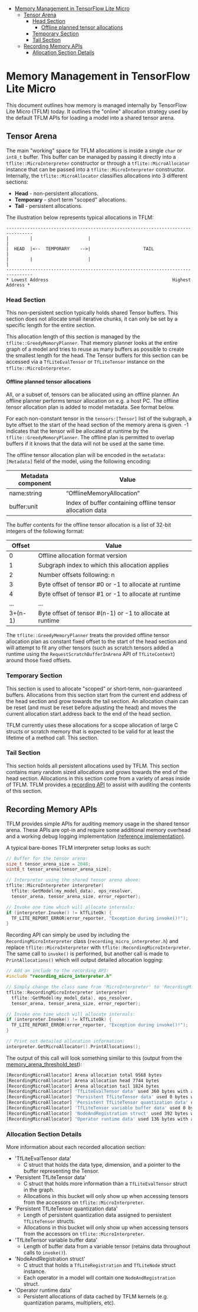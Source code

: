 <!-- mdformat off(b/169948621#comment2) -->

<!--
Semi-automated TOC generation with instructions from
https://github.com/ekalinin/github-markdown-toc#auto-insert-and-update-toc
-->

<!--ts-->
   * [Memory Management in TensorFlow Lite Micro](#memory-management-in-tensorflow-lite-micro)
      * [Tensor Arena](#tensor-arena)
         * [Head Section](#head-section)
            * [Offline planned tensor allocations](#offline-planned-tensor-allocations)
         * [Temporary Section](#temporary-section)
         * [Tail Section](#tail-section)
      * [Recording Memory APIs](#recording-memory-apis)
         * [Allocation Section Details](#allocation-section-details)

<!-- Added by: freddan80, at: Mon 29 Mar 2021 01:47:42 PM CEST -->

<!--te-->

# Memory Management in TensorFlow Lite Micro

This document outlines how memory is managed internally by TensorFlow Lite Micro
(TFLM) today. It outlines the "online" allocation strategy used by the default
TFLM APIs for loading a model into a shared tensor arena.

## Tensor Arena

The main "working" space for TFLM allocations is inside a single `char` or
`int8_t` buffer. This buffer can be managed by passing it directly into a
`tflite::MicroInterpreter` constructor or through a `tflite::MicroAllocator`
instance that can be passed into a `tflite::MicroInterpreter` constructor.
Internally, the `tflite::MicroAllocator` classifies allocations into 3 different
sections:

*   **Head** - non-persistent allocations.
*   **Temporary** - short term "scoped" allocations.
*   **Tail** - persistent allocations.

The illustration below represents typical allocations in TFLM:

```
--------------------------------------------------------------------------------
|        |                     |                                               |
|  HEAD  |<--  TEMPORARY    -->|                    TAIL                       |
|        |                     |                                               |
--------------------------------------------------------------------------------
* Lowest Address                                               Highest Address *
```

### Head Section

This non-persistent section typically holds shared Tensor buffers. This section
does not allocate small iterative chunks, it can only be set by a specific
length for the entire section.

This allocation length of this section is managed by the
`tflite::GreedyMemoryPlanner`. That memory planner looks at the entire graph of
a model and tries to reuse as many buffers as possible to create the smallest
length for the head. The Tensor buffers for this section can be accessed via a
`TfLiteEvalTensor` or `TfLiteTensor` instance on the `tflite::MicroInterpreter`.

#### Offline planned tensor allocations

All, or a subset of, tensors can be allocated using an offline planner. An
offline planner performs tensor allocation on e.g. a host PC. The offline tensor
allocation plan is added to model metadata. See format below.

For each non-constant tensor in the `tensors:[Tensor]` list of the subgraph, a
byte offset to the start of the head section of the memory arena is given. -1
indicates that the tensor will be allocated at runtime by the
`tflite::GreedyMemoryPlanner`. The offline plan is permitted to overlap buffers
if it knows that the data will not be used at the same time.

The offline tensor allocation plan will be encoded in the `metadata:[Metadata]`
field of the model, using the following encoding:

| Metadata component | Value |
|-|-|
| name:string | “OfflineMemoryAllocation” |
| buffer:unit | Index of buffer containing offline tensor allocation data |

The buffer contents for the offline tensor allocation is a list of 32-bit
integers of the following format:

| Offset | Value |
|-|-|
| 0 | Offline allocation format version |
| 1 | Subgraph index to which this allocation applies |
| 2 | Number offsets following: n |
| 3 | Byte offset of tensor #0 or -1 to allocate at runtime |
| 4 | Byte offset of tensor #1 or -1 to allocate at runtime |
| ... | ... |
| 3+(n-1) | Byte offset of tensor #(n-1) or -1 to allocate at runtime |

The `tflite::GreedyMemoryPlanner` treats the provided offline tensor allocation
plan as constant fixed offset to the start of the head section and will attempt
to fit any other tensors (such as scratch tensors added a runtime using the
`RequestScratchBufferInArena` API of `TfLiteContext`) around those fixed
offsets.

### Temporary Section

This section is used to allocate "scoped" or short-term, non-guaranteed buffers.
Allocations from this section start from the current end address of the head
section and grow towards the tail section. An allocation chain can be reset (and
must be reset before adjusting the head) and moves the current allocation start
address back to the end of the head section.

TFLM currently uses these allocations for a scope allocation of large C structs
or scratch memory that is expected to be valid for at least the lifetime of a
method call. This section.

### Tail Section

This section holds all persistent allocations used by TFLM. This section
contains many random sized allocations and grows towards the end of the head
section. Allocations in this section come from a variety of areas inside of
TFLM. TFLM provides a [recording API](#Recording-Memory-APIs) to assist with
auditing the contents of this section.

## Recording Memory APIs

TFLM provides simple APIs for auditing memory usage in the shared tensor arena.
These APIs are opt-in and require some additional memory overhead and a working
debug logging implementation
[(reference implementation)](https://github.com/tensorflow/tensorflow/blob/master/tensorflow/lite/micro/debug_log.cc).

A typical bare-bones TFLM interpreter setup looks as such:

```c++
// Buffer for the tensor arena:
size_t tensor_arena_size = 2048;
uint8_t tensor_arena[tensor_arena_size];

// Interpreter using the shared tensor arena above:
tflite::MicroInterpreter interpreter(
  tflite::GetModel(my_model_data), ops_resolver,
  tensor_arena, tensor_arena_size, error_reporter);

// Invoke one time which will allocate internals:
if (interpreter.Invoke() != kTfLiteOk) {
  TF_LITE_REPORT_ERROR(error_reporter, "Exception during invoke()!");
}
```

Recording API can simply be used by including the `RecordingMicroInterpreter`
class (`recording_micro_interpreter.h`) and replace `tflite::MicroInterpreter`
with `tflite::RecordingMicroInterpreter`. The same call to `invoke()` is
performed, but another call is made to `PrintAllocations()` which will output
detailed allocation logging:

```c++
// Add an include to the recording API:
#include "recording_micro_interpreter.h"

// Simply change the class name from 'MicroInterpreter' to 'RecordingMicroInterpreter':
tflite::RecordingMicroInterpreter interpreter(
  tflite::GetModel(my_model_data), ops_resolver,
  tensor_arena, tensor_arena_size, error_reporter);

// Invoke one time which will allocate internals:
if (interpreter.Invoke() != kTfLiteOk) {
  TF_LITE_REPORT_ERROR(error_reporter, "Exception during invoke()!");
}

// Print out detailed allocation information:
interpreter.GetMicroAllocator().PrintAllocations();
```

The output of this call will look something similar to this (output from the
[memory_arena_threshold_test](https://github.com/tensorflow/tensorflow/blob/master/tensorflow/lite/micro/memory_arena_threshold_test.cc#L205)):

```bash
[RecordingMicroAllocator] Arena allocation total 9568 bytes
[RecordingMicroAllocator] Arena allocation head 7744 bytes
[RecordingMicroAllocator] Arena allocation tail 1824 bytes
[RecordingMicroAllocator] 'TfLiteEvalTensor data' used 360 bytes with alignment overhead (requested 360 bytes for 15 allocations)
[RecordingMicroAllocator] 'Persistent TfLiteTensor data' used 0 bytes with alignment overhead (requested 0 bytes for 0 tensors)
[RecordingMicroAllocator] 'Persistent TfLiteTensor quantization data' used 0 bytes with alignment overhead (requested 0 bytes for 0 allocations)
[RecordingMicroAllocator] 'TfLiteTensor variable buffer data' used 0 bytes with alignment overhead (requested 0 bytes for 0 allocations)
[RecordingMicroAllocator] 'NodeAndRegistration struct' used 392 bytes with alignment overhead (requested 392 bytes for 7 NodeAndRegistration structs)
[RecordingMicroAllocator] 'Operator runtime data' used 136 bytes with alignment overhead (requested 136 bytes for 5 OpData structs)
```

### Allocation Section Details

More information about each recorded allocation section:

*   'TfLiteEvalTensor data'
    *   C struct that holds the data type, dimension, and a pointer to the
        buffer representing the Tensor.
*   'Persistent TfLiteTensor data'
    *   C struct that holds more information than a `TfLiteEvalTensor` struct in
        the graph.
    *   Allocations in this bucket will only show up when accessing tensors from
        the accessors on `tflite::MicroInterpreter`.
*   'Persistent TfLiteTensor quantization data'
    *   Length of persistent quantization data assigned to persistent
        `TfLiteTensor` structs.
    *   Allocations in this bucket will only show up when accessing tensors from
        the accessors on `tflite::MicroInterpreter`.
*   'TfLiteTensor variable buffer data'
    *   Length of buffer data from a variable tensor (retains data throughout
        calls to `invoke()`).
*   'NodeAndRegistration struct'
    *   C struct that holds a `TfLiteRegistration` and `TfLiteNode` struct
        instance.
    *   Each operator in a model will contain one `NodeAndRegistration` struct.
*   'Operator runtime data'
    *   Persistent allocations of data cached by TFLM kernels (e.g. quantization
        params, multipliers, etc).
